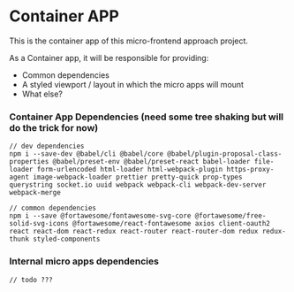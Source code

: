 
# Container APP

This is the container app of this micro-frontend approach project.

As a Container app, it will be responsible for providing:
- Common dependencies
- A styled viewport / layout in which the micro apps will mount
- What else?

### Container App Dependencies (need some tree shaking but will do the trick for now)
```
// dev dependencies
npm i --save-dev @babel/cli @babel/core @babel/plugin-proposal-class-properties @babel/preset-env @babel/preset-react babel-loader file-loader form-urlencoded html-loader html-webpack-plugin https-proxy-agent image-webpack-loader prettier pretty-quick prop-types querystring socket.io uuid webpack webpack-cli webpack-dev-server webpack-merge

// common dependencies
npm i --save @fortawesome/fontawesome-svg-core @fortawesome/free-solid-svg-icons @fortawesome/react-fontawesome axios client-oauth2 react react-dom react-redux react-router react-router-dom redux redux-thunk styled-components
```



### Internal micro apps dependencies
```
// todo ???
```

